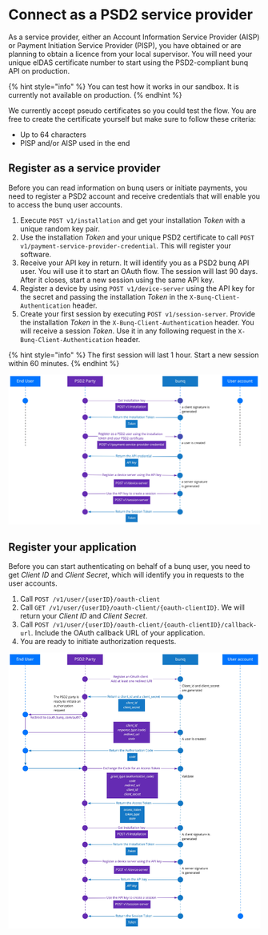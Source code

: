 # Connect as a PSD2 service provider

As a service provider, either an Account Information Service Provider \(AISP\) or Payment Initiation Service Provider \(PISP\), you have obtained or are planning to obtain a licence from your local supervisor. You will need your unique eIDAS certificate number to start using the PSD2-compliant bunq API on production.

{% hint style="info" %}
You can test how it works in our sandbox. It is currently not available on production.
{% endhint %}

We currently accept pseudo certificates so you could test the flow. You are free to create the certificate yourself but make sure to follow these criteria:

* Up to 64 characters
* PISP and/or AISP used in the end

## Register as a service provider

Before you can read information on bunq users or initiate payments, you need to register a PSD2 account and receive credentials that will enable you to access the bunq user accounts.

1. Execute `POST v1/installation` and get your installation _Token_ with a unique random key pair.
2. Use the installation _Token_ and your unique PSD2 certificate to call `POST v1/payment-service-provider-credential`. This will register your software.
3. Receive your API key in return. It will identify you as a PSD2 bunq API user. You will use it to start an OAuth flow. The session will last 90 days. After it closes, start a new session using the same API key.
4. Register a device by using `POST v1/device-server` using the API key for the secret and passing the installation _Token_ in the `X-Bunq-Client-Authentication` header.
5. Create your first session by executing `POST v1/session-server`. Provide the installation _Token_ in the `X-Bunq-Client-Authentication` header. You will receive a session _Token_. Use it in any following request in the `X-Bunq-Client-Authentication` header.

{% hint style="info" %}
The first session will last 1 hour. Start a new session within 60 minutes.
{% endhint %}

![](../../.gitbook/assets/20190313_psd_party_identification.jpg)

## Register your application

Before you can start authenticating on behalf of a bunq user, you need to get _Client ID_ and _Client Secret_, which will identify you in requests to the user accounts.

1. Call `POST /v1/user/{userID}/oauth-client`
2. Call `GET /v1/user/{userID}/oauth-client/{oauth-clientID}`. We will return your _Client ID_ and _Client Secret_.
3. Call `POST /v1/user/{userID}/oauth-client/{oauth-clientID}/callback-url`. Include the OAuth callback URL of your application.
4. You are ready to initiate authorization requests.

![](../../.gitbook/assets/20190313_oauth_flows.jpg)




